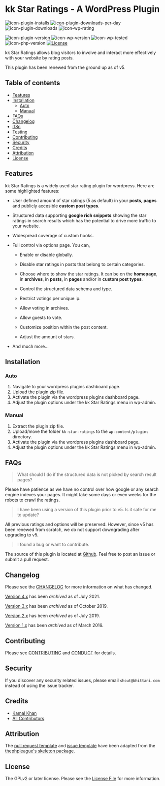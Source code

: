 <!-- only:wp>
=== kk Star Ratings ===
Contributors: bhittani
Donate link: https://github.com/kamalkhan/kk-star-ratings
Tags: star ratings, votings, rate posts, ajax ratings, infinite stars, unlimited stars, google rich snippets, structured data, SEO, SERP
Requires at least: 5.0
Requires PHP: 7.2
Tested up to: 6.0
Stable tag: 5.3.4
License: GPLv2 or later
License URI: http://www.gnu.org/licenses/gpl-2.0.html
</only:wp -->

<!-- only:github/ -->

# kk Star Ratings - A WordPress Plugin

![icon-plugin-installs]
![icon-plugin-downloads-per-day]
![icon-plugin-downloads]
![icon-wp-rating]

![icon-plugin-version]
![icon-wp-version]
![icon-wp-tested]
![icon-php-version]
[![License][icon-license]](LICENSE.txt)

<!-- /only:github -->

kk Star Ratings allows blog visitors to involve and interact more effectively with your website by rating posts.

This plugin has been renewed from the ground up as of v5.

<!-- only:github/ -->

## **Table of contents**

-   [Features](#features)
-   [Installation](#installation)
    -   [Auto](#auto)
    -   [Manual](#manual)
-   [FAQs](#faqs)
-   [Changelog](#changelog)
-   [i18n](#i18n)
-   [Testing](#testing)
-   [Contributing](#contributing)
-   [Security](#security)
-   [Credits](#credits)
-   [Attribution](#attribution)
-   [License](#license)
<!-- /only:github -->

<!-- only:wp>
== Description ==
</only:wp -->

<!-- only:github/ -->

## Features

<!-- /only:github -->

kk Star Ratings is a widely used star rating plugin for wordpress. Here are some highlighted features:

-   User defined amount of star ratings (5 as default) in your **posts**, **pages** and publicly accesible **custom post types**.

-   Structured data supporting **google rich snippets** showing the star ratings in search results which has the potential to drive more traffic to your website.

-   Widespread coverage of custom hooks.

-   Full control via options page. You can,

    -   Enable or disable globally.

    -   Disable star ratings in posts that belong to certain categories.

    -   Choose where to show the star ratings. It can be on the **homepage**, in **archives**, in **posts**, in **pages** and/or in **custom post types**.

    -   Control the structured data schema and type.

    -   Restrict votings per unique ip.

    -   Allow voting in archives.

    -   Allow guests to vote.

    -   Customize position within the post content.

    -   Adjust the amount of stars.

-   And much more...

<!-- only:wp>
== Installation ==
</only:wp -->

<!-- only:github/ -->

## Installation

<!-- /only:github -->

<!-- only:github/ -->

### Auto

1. Navigate to your wordpress plugins dashboard page.
2. Upload the plugin zip file.
3. Activate the plugin via the wordpress plugins dashboard page.
4. Adjust the plugin options under the kk Star Ratings menu in wp-admin.
 <!-- /only:github -->

<!-- only:github/ -->

### Manual

<!-- /only:github -->

1. Extract the plugin zip file.
1. Upload/move the folder `kk-star-ratings` to the `wp-content/plugins` directory.
1. Activate the plugin via the wordpress plugins dashboard page.
1. Adjust the plugin options under the kk Star Ratings menu in wp-admin.

<!-- only:wp>
== Frequently Asked Questions ==
</only:wp -->

<!-- only:github/ -->

## FAQs

<!-- /only:github -->

<!-- only:wp>
= What should I do if structured data do not show in search result pages. =
</only:wp -->
<!-- only:github/ -->

> What should I do if the structured data is not picked by search result pages?

<!-- /only:github -->

Please have patience as we have no control over how google or any search engine indexes your pages. It might take some days or even weeks for the robots to crawl the ratings.

<!-- only:wp>
= I have been using a version of this plugin prior to v5. Is it safe for me to update? =
</only:wp -->
<!-- only:github/ -->

> I have been using a version of this plugin prior to v5. Is it safe for me to update?

<!-- /only:github -->

All previous ratings and options will be preserved. However, since v5 has been renewed from scratch, we do not support downgrading after upgrading to v5.

<!-- only:wp>
= I found a bug or want to contribute. =
</only:wp -->
<!-- only:github/ -->

> I found a bug or want to contribute.

<!-- /only:github -->

The source of this plugin is located at [Github](https://github.com/kamalkhan/kk-star-ratings). Feel free to post an issue or submit a pull request.

<!-- only:wp>
== Screenshots ==

1. Appearance
</only:wp -->

<!-- only:wp>
== Changelog ==

= 5.x =

- [View Changelog](https://github.com/kamalkhan/kk-star-ratings/blob/master/CHANGELOG.md)

= 4.x =
[Archived](https://github.com/kamalkhan/kk-star-ratings/blob/master/.github/CHANGELOG-v4.md)

= 3.x =
[Archived](https://github.com/kamalkhan/kk-star-ratings/blob/master/.github/CHANGELOG-v3.md)

= 2.x =
[Archived](https://github.com/kamalkhan/kk-star-ratings/blob/master/.github/CHANGELOG-v2.md)

= 1.x =
[Archived](https://github.com/kamalkhan/kk-star-ratings/blob/master/.github/CHANGELOG-v1.md)
</only:wp -->

<!-- only:wp>
== Upgrade Notice ==

= 5.x =
All previous ratings and options will be preserved. However, since v5 has been renewed from scratch, we do not support downgrading.

= 4.x =
It is seamless to upgrade from v3 to v4.

= 3.x =
All previous ratings and options will be preserved. However, since v3 has been renewed from scratch, we do not support downgrading to v2 after moving from v2 to v3.
</only:wp -->

<!-- only:github/ -->

## Changelog

Please see the [CHANGELOG](CHANGELOG.md) for more information on what has changed.

[Version 4.x](.github/CHANGELOG-v4.md) has been _archived_ as of July 2021.

[Version 3.x](.github/CHANGELOG-v3.md) has been _archived_ as of October 2019.

[Version 2.x](.github/CHANGELOG-v2.md) has been _archived_ as of July 2019.

[Version 1.x](.github/CHANGELOG-v1.md) has been _archived_ as of March 2016.

## Contributing

Please see [CONTRIBUTING](.github/CONTRIBUTING.md) and [CONDUCT](.github/CONDUCT.md) for details.

## Security

If you discover any security related issues, please email `shout@bhittani.com` instead of using the issue tracker.

## Credits

-   [Kamal Khan](https://github.com/kamalkhan)
-   [All Contributors][link-contributors]

## Attribution

The [pull request template](.github/PR_TEMPLATE) and [issue template](.github/ISSUE_TEMPLATE) have been adapted from the [thephpleague's skeleton package](https://github.com/thephpleague/skeleton).

## License

The GPLv2 or later license. Please see the [License File](LICENSE.txt) for more information.

<!-- WordPress -->

[icon-wp-version]: https://img.shields.io/wordpress/plugin/wp-version/kk-star-ratings.svg
[icon-wp-tested]: https://img.shields.io/wordpress/plugin/tested/kk-star-ratings.svg
[icon-wp-rating]: https://img.shields.io/wordpress/plugin/rating/kk-star-ratings.svg

<!-- Plugin -->

[icon-plugin-downloads-per-day]: https://img.shields.io/wordpress/plugin/dd/kk-star-ratings.svg
[icon-plugin-downloads]: https://img.shields.io/wordpress/plugin/dt/kk-star-ratings.svg
[icon-plugin-installs]: https://img.shields.io/wordpress/plugin/installs/kk-star-ratings.svg
[icon-plugin-version]: https://img.shields.io/wordpress/plugin/v/kk-star-ratings.svg

<!-- PHP version -->

[icon-php-version]: https://img.shields.io/wordpress/plugin/required-php/kk-star-ratings

<!-- Travis Status -->

[icon-travis-status]: https://img.shields.io/travis/kamalkhan/kk-star-ratings.svg
[link-travis-status]: https://travis-ci.org/kamalkhan/kk-star-ratings

<!-- Packagist Downloads -->

[icon-packagist-downloads]: https://img.shields.io/packagist/dt/bhittani/kk-star-ratings.svg
[link-packagist-downloads]: https://packagist.org/packages/bhittani/kk-star-ratings

<!-- License -->

[icon-license]: https://img.shields.io/badge/License-GPL%20v2-blue.svg

<!-- Composer -->

[link-composer]: https://getcomposer.org

<!-- Contributors -->

[link-contributors]: https://github.com/kamalkhan/kk-star-ratings/contributors

<!-- /only:github -->

